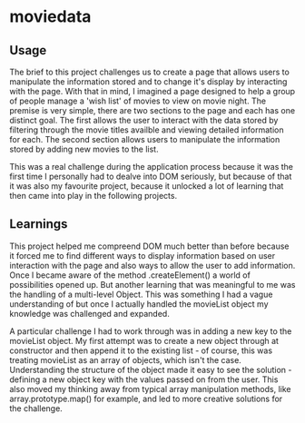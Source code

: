 # moviedata

## Usage
The brief to this project challenges us to create a page that allows users to manipulate the information stored and to change it's display by interacting with the page.
With that in mind, I imagined a page designed to help a group of people manage a 'wish list' of movies to view on movie night. 
The premise is very simple, there are two sections to the page and each has one distinct goal. The first allows the user to interact with the data stored by filtering through the movie titles availble and viewing detailed information for each.
The second section allows users to manipulate the information stored by adding new movies to the list.

This was a real challenge during the application process because it was the first time I personally had to dealve into DOM seriously, but because of that it was also my favourite project, because it unlocked a lot of learning that then came into play in the following projects.

## Learnings
This project helped me compreend DOM much better than before because it forced me to find different ways to display information based on user interaction with the page and also ways to allow the user to add information. Once I became aware of the method .createElement() a world of possibilities opened up. 
But another learning that was meaningful to me was the handling of a multi-level Object. This was something I had a vague understanding of but once I actually handled the movieList object my knowledge was challenged and expanded.

A particular challenge I had to work through was in adding a new key to the movieList object. My first attempt was to create a new object through at constructor and then append it to the existing list - of course, this was treating movieList as an array of objects, which isn't the case.
Understanding the structure of the object made it easy to see the solution - defining a new object key with the values passed on from the user. This also moved my thinking away from typical array manipulation methods, like array.prototype.map() for example, and led to more creative solutions for the challenge.
